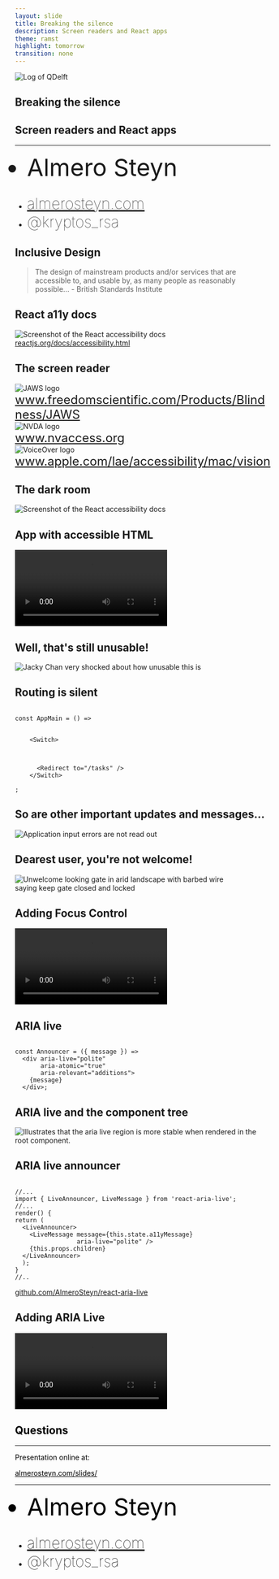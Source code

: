 ```yaml
---
layout: slide
title: Breaking the silence
description: Screen readers and React apps
theme: ramst
highlight: tomorrow
transition: none
---
```


<section class="main" data-background-image="/css/images/2018-01-25-breaking-the-silence/darkroom.jpg">
<img src="/css/images/2018-01-25-breaking-the-silence/QDelft_logo.svg" alt="Log of QDelft" style="max-width: 40%; box-shadow: none; background-color: transparent; "/>
<h1>Breaking the silence</h1>
<h2>Screen readers and React apps</h2>
<hr>
<ul>
    <li style="font-size: 47px; margin-bottom: 25px;">Almero Steyn</li>
    <li><a href="http://almerosteyn.com/" style="font-size: 30px; font-weight: 100;">almerosteyn.com</a></li>
    <li><span style="font-size: 30px; font-weight: 100;">@kryptos_rsa</span></li>
</ul>
</section>
<section data-background-image="/css/images/2018-01-25-breaking-the-silence/darkroom.jpg">
<h1>Inclusive Design</h1>
<blockquote>The design of mainstream products and/or services that are accessible to, and usable by, as many people as reasonably possible... - British Standards Institute</blockquote>
</section>
<section data-background-image="/css/images/2018-01-25-breaking-the-silence/darkroom.jpg">
<h1>React a11y docs</h1>
<img src="/css/images/2018-01-25-breaking-the-silence/reactdocs.png" alt="Screenshot of the React accessibility docs" style="max-width: 85%;"/>
<a href="https://reactjs.org/docs/accessibility.html">reactjs.org/docs/accessibility.html</a>
</section>
<section data-background-image="/css/images/2018-01-25-breaking-the-silence/darkroom.jpg">
<h1>The screen reader</h1>
<img src="/css/images/2018-01-25-breaking-the-silence/JAWS.png" alt="JAWS logo" style="max-height: 100px;"/><br/>
<a href="http://www.freedomscientific.com/Products/Blindness/JAWS" style="font-size:24px;">www.freedomscientific.com/Products/Blindness/JAWS</a><br/>
<img src="/css/images/2018-01-25-breaking-the-silence/nvda.png" alt="NVDA logo" style="max-height: 100px;"/><br/>
<a href="https://www.nvaccess.org/" style="font-size:24px;">www.nvaccess.org</a><br/>
<img src="/css/images/2018-01-25-breaking-the-silence/VoiceOver.png" alt="VoiceOver logo" style="max-height: 100px;"/><br/>
<a href="https://www.apple.com/lae/accessibility/mac/vision/" style="font-size:24px;">www.apple.com/lae/accessibility/mac/vision</a><br/>
</section>
<section data-background-image="/css/images/2018-01-25-breaking-the-silence/darkroom.jpg">
<h1>The dark room</h1>
<img src="/css/images/2018-01-25-breaking-the-silence/torch.jpg" alt="Screenshot of the React accessibility docs" style="max-width: 85%;"/>
</section>
<section data-background-image="/css/images/2018-01-25-breaking-the-silence/darkroom.jpg">
<h1>App with accessible HTML</h1>
 <video controls class="stretch" src="/css/videos/2018-01-25-breaking-the-silence/WithoutAriaAndFocus.mp4" type="video/mp4">
        Your browser does not support the video tag.
</video>
</section>
<section data-background-image="/css/images/2018-01-25-breaking-the-silence/darkroom.jpg">
<h1>Well, that's still unusable!</h1>
<img src="/css/images/2018-01-25-breaking-the-silence/confused.jpg" alt="Jacky Chan very shocked about how unusable this is" style="max-width: 85%;"/>
</section>
<section data-background-image="/css/images/2018-01-25-breaking-the-silence/darkroom.jpg">
<h1>Routing is silent</h1>
<pre><code class="javascript" data-trim>
const AppMain = () =>
  <main>
    &lt;Switch>
      <Route path="/tasks" component={Tasks} />
      <Route path="/task" component={Task} />
      <Route path="/contact" component={Contact} />
      &lt;Redirect to="/tasks" />
    &lt;/Switch>
  </main>;
</code></pre>
</section>
<section data-background-image="/css/images/2018-01-25-breaking-the-silence/darkroom.jpg">
<h1>So are other important updates and messages...</h1>
<img src="/css/images/2018-01-25-breaking-the-silence/errors.png" alt="Application input errors are not read out" style="max-width: 85%;"/>
</section>
<section data-background-image="/css/images/2018-01-25-breaking-the-silence/darkroom.jpg">
<h1>Dearest user, you're not welcome!</h1>
<img src="/css/images/2018-01-25-breaking-the-silence/unwelcome.jpg" alt="Unwelcome looking gate in arid landscape with barbed wire saying keep gate closed and locked" style="max-width: 85%;"/>
</section>
<section data-background-image="/css/images/2018-01-25-breaking-the-silence/darkroom.jpg">
<h1>Adding Focus Control</h1>
 <video controls class="stretch" src="/css/videos/2018-01-25-breaking-the-silence/WithoutAriaWithFocus.mp4" type="video/mp4">
        Your browser does not support the video tag.
</video>
</section>
<section data-background-image="/css/images/2018-01-25-breaking-the-silence/darkroomdouble.jpg">
<h1>ARIA live</h1>
<pre><code class="javascript" data-trim data-noescape>
const Announcer = ({ message }) =>
  &lt;div aria-live="polite"
       aria-atomic="true"
       aria-relevant="additions">
    {message}
  &lt;/div>;
</code></pre>
</section>
<section data-background-image="/css/images/2018-01-25-breaking-the-silence/darkroomdouble.jpg">
<h1>ARIA live and the component tree</h1>
<img src="/css/images/2018-01-25-breaking-the-silence/arialive.png" alt="Illustrates that the aria live region is more stable when rendered in the root component."/>
</section>
<section data-background-image="/css/images/2018-01-25-breaking-the-silence/darkroomdouble.jpg">
<h1>ARIA live announcer</h1>
<pre><code class="javascript" data-trim>
//...
import { LiveAnnouncer, LiveMessage } from 'react-aria-live';
//...
render() {
return (
  &lt;LiveAnnouncer>
    &lt;LiveMessage message={this.state.a11yMessage}
                 aria-live="polite" />
    {this.props.children}
  &lt;/LiveAnnouncer>
  );
}
//..
</code></pre>
<a href="https://github.com/AlmeroSteyn/react-aria-live">github.com/AlmeroSteyn/react-aria-live</a>
</section>
<section data-background-image="/css/images/2018-01-25-breaking-the-silence/darkroomdouble.jpg">
<h1>Adding ARIA Live</h1>
 <video controls class="stretch" src="/css/videos/2018-01-25-breaking-the-silence/WithAria.mp4" type="video/mp4">
        Your browser does not support the video tag.
</video>
</section>

<section class="main" data-background-image="/css/images/2018-01-25-breaking-the-silence/brightroom.jpg" style="color:#000000;">
<h1 style="color:#000000;">Questions</h1>
<hr>
<p>Presentation online at:</p>
<a href="http://almerosteyn.com/slides/" style="color:#000000;">almerosteyn.com/slides/</a>
<hr>
<ul>
    <li style="font-size: 47px; margin-bottom: 25px;">Almero Steyn</li>
    <li><a href="http://almerosteyn.com/" style="font-size: 30px; font-weight: 100; color:#000000;">almerosteyn.com</a></li>
    <li><span style="font-size: 30px; font-weight: 100;">@kryptos_rsa</span></li>
</ul>
</section>
